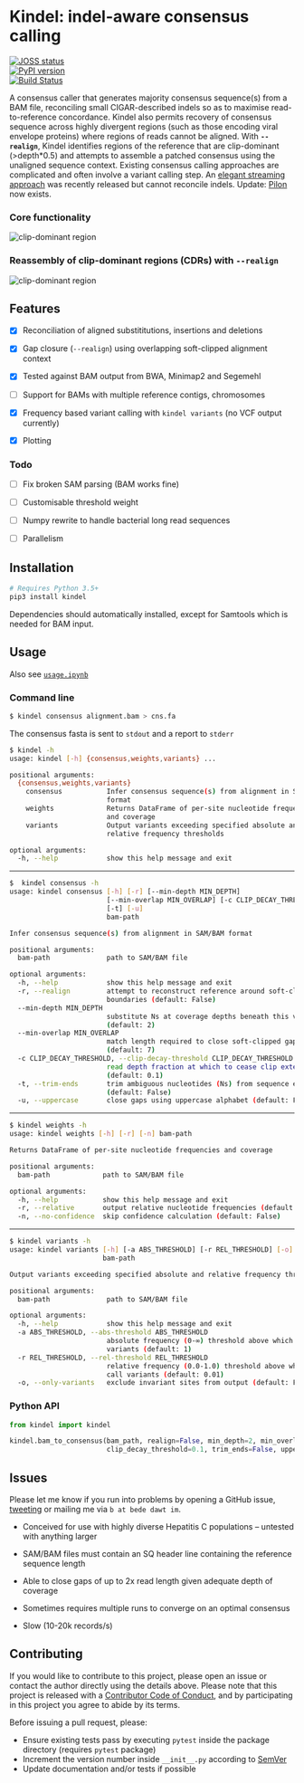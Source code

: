 # Kindel: indel-aware consensus calling

[![JOSS status](http://joss.theoj.org/papers/117efd1fc35bb2011311f73d3fa0b545/status.svg)](http://joss.theoj.org/papers/117efd1fc35bb2011311f73d3fa0b545)  
[![PyPI version](https://badge.fury.io/py/kindel.svg)](https://badge.fury.io/py/kindel)  
[![Build Status](https://travis-ci.org/bede/kindel.svg?branch=master)](https://travis-ci.org/bede/kindel)  

A consensus caller that generates majority consensus sequence(s) from a BAM file, reconciling small  CIGAR-described indels so as to maximise read-to-reference concordance. Kindel also permits recovery of consensus sequence across highly divergent regions (such as  those encoding viral envelope proteins) where regions of reads cannot be aligned. With **`--realign`**, Kindel identifies regions of the reference that are clip-dominant (>depth\*0.5) and attempts to assemble a patched consensus using the unaligned sequence context. Existing consensus calling approaches are complicated and often involve a variant calling step. An [elegant streaming approach](https://github.com/karel-brinda/ococo) was recently released but cannot reconcile indels. Update: [Pilon](https://github.com/broadinstitute/pilon) now exists.



### Core functionality

![clip-dominant region](kindelflow.png)





### Reassembly of clip-dominant regions (CDRs) with `--realign`

![clip-dominant region](cdrs.png)






## Features
- [x] Reconciliation of aligned substititutions, insertions and deletions
- [x] Gap closure (`--realign`) using overlapping soft-clipped alignment context
- [x] Tested against BAM output from BWA, Minimap2 and Segemehl 
- [ ] Support for BAMs with multiple reference contigs, chromosomes
- [x] Frequency based variant calling with `kindel variants` (no VCF output currently)
- [x] Plotting



### Todo

- [ ] Fix broken SAM parsing (BAM works fine)

- [ ] Customisable threshold weight

- [ ] Numpy rewrite to handle bacterial long read sequences

- [ ] Parallelism
  
  

## Installation

```python
# Requires Python 3.5+
pip3 install kindel
```
Dependencies should automatically installed, except for Samtools which is needed for BAM input.



## Usage

Also see [`usage.ipynb`](usage.ipynb)

### Command line
```bash
$ kindel consensus alignment.bam > cns.fa
```
The consensus fasta is sent to `stdout` and a report to `stderr`
```bash
$ kindel -h
usage: kindel [-h] {consensus,weights,variants} ...

positional arguments:
  {consensus,weights,variants}
    consensus           Infer consensus sequence(s) from alignment in SAM/BAM
                        format
    weights             Returns DataFrame of per-site nucleotide frequencies
                        and coverage
    variants            Output variants exceeding specified absolute and
                        relative frequency thresholds

optional arguments:
  -h, --help            show this help message and exit
```
---
```bash
$  kindel consensus -h
usage: kindel consensus [-h] [-r] [--min-depth MIN_DEPTH]
                        [--min-overlap MIN_OVERLAP] [-c CLIP_DECAY_THRESHOLD]
                        [-t] [-u]
                        bam-path

Infer consensus sequence(s) from alignment in SAM/BAM format

positional arguments:
  bam-path              path to SAM/BAM file

optional arguments:
  -h, --help            show this help message and exit
  -r, --realign         attempt to reconstruct reference around soft-clip
                        boundaries (default: False)
  --min-depth MIN_DEPTH
                        substitute Ns at coverage depths beneath this value
                        (default: 2)
  --min-overlap MIN_OVERLAP
                        match length required to close soft-clipped gaps
                        (default: 7)
  -c CLIP_DECAY_THRESHOLD, --clip-decay-threshold CLIP_DECAY_THRESHOLD
                        read depth fraction at which to cease clip extension
                        (default: 0.1)
  -t, --trim-ends       trim ambiguous nucleotides (Ns) from sequence ends
                        (default: False)
  -u, --uppercase       close gaps using uppercase alphabet (default: False)
```
---
```bash
$ kindel weights -h
usage: kindel weights [-h] [-r] [-n] bam-path

Returns DataFrame of per-site nucleotide frequencies and coverage

positional arguments:
  bam-path             path to SAM/BAM file

optional arguments:
  -h, --help           show this help message and exit
  -r, --relative       output relative nucleotide frequencies (default: False)
  -n, --no-confidence  skip confidence calculation (default: False)

```
---
```bash
$ kindel variants -h
usage: kindel variants [-h] [-a ABS_THRESHOLD] [-r REL_THRESHOLD] [-o]
                       bam-path

Output variants exceeding specified absolute and relative frequency thresholds

positional arguments:
  bam-path              path to SAM/BAM file

optional arguments:
  -h, --help            show this help message and exit
  -a ABS_THRESHOLD, --abs-threshold ABS_THRESHOLD
                        absolute frequency (0-∞) threshold above which to call
                        variants (default: 1)
  -r REL_THRESHOLD, --rel-threshold REL_THRESHOLD
                        relative frequency (0.0-1.0) threshold above which to
                        call variants (default: 0.01)
  -o, --only-variants   exclude invariant sites from output (default: False)
```

### Python API
```python
from kindel import kindel

kindel.bam_to_consensus(bam_path, realign=False, min_depth=2, min_overlap=7,
                        clip_decay_threshold=0.1, trim_ends=False, uppercase=False)
```



## Issues

Please let me know if you run into problems by opening a GitHub issue, [tweeting](https://twitter.com/beconstant) or mailing me via `b at bede dawt im`.
- Conceived for use with highly diverse Hepatitis C populations – untested with anything larger

- SAM/BAM files must contain an SQ header line containing the reference sequence length

- Able to close gaps of up to 2x read length given adequate depth of coverage

- Sometimes requires multiple runs to converge on an optimal consensus

- Slow (10-20k records/s)




## Contributing

If you would like to contribute to this project, please open an issue or contact the author directly using the details above. Please note that this project is released with a [Contributor Code of Conduct](https://github.com/statsmaths/kerasR/blob/master/CONDUCT.md), and by participating in this project you agree to abide by its terms.

Before issuing a pull request, please:

- Ensure existing tests pass by executing `pytest` inside the package directory  (requires `pytest` package)
- Increment the version number inside `__init__.py` according to [SemVer](http://semver.org/)
- Update documentation and/or tests if possible
